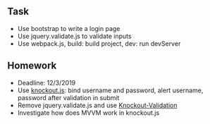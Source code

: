 
## Task
- Use bootstrap to write a login page
- Use jquery.validate.js to validate inputs
- Use webpack.js, build: build project, dev: run devServer

## Homework
- Deadline: 12/3/2019
- Use [knockout.js](https://knockoutjs.com/): bind username and password, alert username, password after validation in submit
- Remove jquery.validate.js and use [Knockout-Validation](https://github.com/Knockout-Contrib/Knockout-Validation)
- Investigate how does MVVM work in knockout.js
